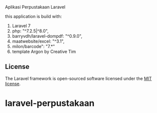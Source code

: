 Aplikasi Perpustakaan Laravel

this application is build with:</br>
1. Laravel 7 </br>
2. php: "^7.2.5|^8.0",</br>
3. barryvdh/laravel-dompdf: "^0.9.0",</br>  
4. maatwebsite/excel: "^3.1",</br>
5. milon/barcode": "7.*"</br>
6. template Argon by Creative Tim



## License

The Laravel framework is open-sourced software licensed under the [MIT license](https://opensource.org/licenses/MIT).
# laravel-perpustakaan
